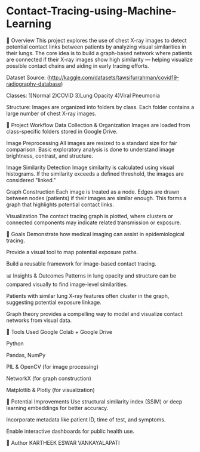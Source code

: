 # Contact-Tracing-using-Machine-Learning

📌 Overview
This project explores the use of chest X-ray images to detect potential contact links between patients by analyzing visual similarities in their lungs. The core idea is to build a graph-based network where patients are connected if their X-ray images show high similarity — helping visualize possible contact chains and aiding in early tracing efforts.

Dataset
Source: (http://kaggle.com/datasets/tawsifurrahman/covid19-radiography-database)

Classes:
1)Normal
2)COVID
3)Lung Opacity
4)Viral Pneumonia

Structure: Images are organized into folders by class. Each folder contains a large number of chest X-ray images.

🧪 Project Workflow
Data Collection & Organization
Images are loaded from class-specific folders stored in Google Drive.

Image Preprocessing
All images are resized to a standard size for fair comparison. Basic exploratory analysis is done to understand image brightness, contrast, and structure.

Image Similarity Detection
Image similarity is calculated using visual histograms. If the similarity exceeds a defined threshold, the images are considered "linked."

Graph Construction
Each image is treated as a node. Edges are drawn between nodes (patients) if their images are similar enough. This forms a graph that highlights potential contact links.

Visualization
The contact tracing graph is plotted, where clusters or connected components may indicate related transmission or exposure.

🎯 Goals
Demonstrate how medical imaging can assist in epidemiological tracing.

Provide a visual tool to map potential exposure paths.

Build a reusable framework for image-based contact tracing.

📊 Insights & Outcomes
Patterns in lung opacity and structure can be compared visually to find image-level similarities.

Patients with similar lung X-ray features often cluster in the graph, suggesting potential exposure linkage.

Graph theory provides a compelling way to model and visualize contact networks from visual data.

🧰 Tools Used
Google Colab + Google Drive

Python

Pandas, NumPy

PIL & OpenCV (for image processing)

NetworkX (for graph construction)

Matplotlib & Plotly (for visualization)

🚀 Potential Improvements
Use structural similarity index (SSIM) or deep learning embeddings for better accuracy.

Incorporate metadata like patient ID, time of test, and symptoms.

Enable interactive dashboards for public health use.

👤 Author
KARTHEEK ESWAR VANKAYALAPATI
